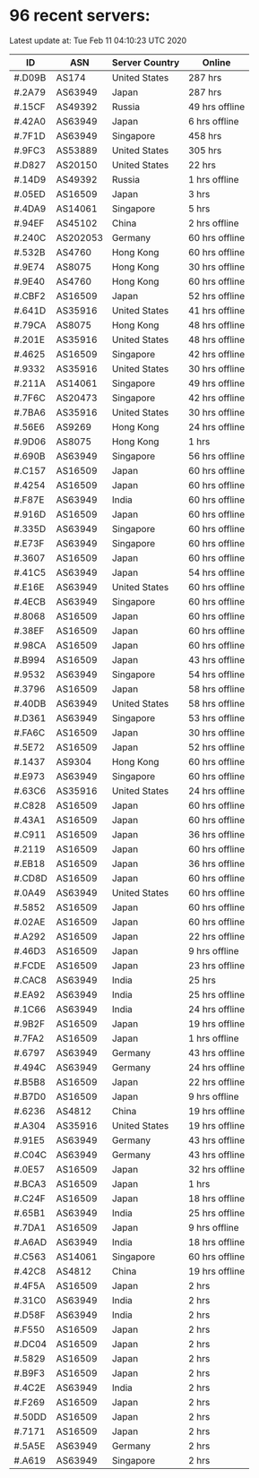 # 96 recent servers:

Latest update at: Tue Feb 11 04:10:23 UTC 2020

| ID | ASN | Server Country | Online |
| -- | --- | -------------- | ------ |
| #.D09B | AS174 | United States | 287 hrs |
| #.2A79 | AS63949 | Japan | 287 hrs |
| #.15CF | AS49392 | Russia | 49 hrs offline |
| #.42A0 | AS63949 | Japan | 6 hrs offline |
| #.7F1D | AS63949 | Singapore | 458 hrs |
| #.9FC3 | AS53889 | United States | 305 hrs |
| #.D827 | AS20150 | United States | 22 hrs |
| #.14D9 | AS49392 | Russia | 1 hrs offline |
| #.05ED | AS16509 | Japan | 3 hrs |
| #.4DA9 | AS14061 | Singapore | 5 hrs |
| #.94EF | AS45102 | China | 2 hrs offline |
| #.240C | AS202053 | Germany | 60 hrs offline |
| #.532B | AS4760 | Hong Kong | 60 hrs offline |
| #.9E74 | AS8075 | Hong Kong | 30 hrs offline |
| #.9E40 | AS4760 | Hong Kong | 60 hrs offline |
| #.CBF2 | AS16509 | Japan | 52 hrs offline |
| #.641D | AS35916 | United States | 41 hrs offline |
| #.79CA | AS8075 | Hong Kong | 48 hrs offline |
| #.201E | AS35916 | United States | 48 hrs offline |
| #.4625 | AS16509 | Singapore | 42 hrs offline |
| #.9332 | AS35916 | United States | 30 hrs offline |
| #.211A | AS14061 | Singapore | 49 hrs offline |
| #.7F6C | AS20473 | Singapore | 42 hrs offline |
| #.7BA6 | AS35916 | United States | 30 hrs offline |
| #.56E6 | AS9269 | Hong Kong | 24 hrs offline |
| #.9D06 | AS8075 | Hong Kong | 1 hrs |
| #.690B | AS63949 | Singapore | 56 hrs offline |
| #.C157 | AS16509 | Japan | 60 hrs offline |
| #.4254 | AS16509 | Japan | 60 hrs offline |
| #.F87E | AS63949 | India | 60 hrs offline |
| #.916D | AS16509 | Japan | 60 hrs offline |
| #.335D | AS63949 | Singapore | 60 hrs offline |
| #.E73F | AS63949 | Singapore | 60 hrs offline |
| #.3607 | AS16509 | Japan | 60 hrs offline |
| #.41C5 | AS63949 | Japan | 54 hrs offline |
| #.E16E | AS63949 | United States | 60 hrs offline |
| #.4ECB | AS63949 | Singapore | 60 hrs offline |
| #.8068 | AS16509 | Japan | 60 hrs offline |
| #.38EF | AS16509 | Japan | 60 hrs offline |
| #.98CA | AS16509 | Japan | 60 hrs offline |
| #.B994 | AS16509 | Japan | 43 hrs offline |
| #.9532 | AS63949 | Singapore | 54 hrs offline |
| #.3796 | AS16509 | Japan | 58 hrs offline |
| #.40DB | AS63949 | United States | 58 hrs offline |
| #.D361 | AS63949 | Singapore | 53 hrs offline |
| #.FA6C | AS16509 | Japan | 30 hrs offline |
| #.5E72 | AS16509 | Japan | 52 hrs offline |
| #.1437 | AS9304 | Hong Kong | 60 hrs offline |
| #.E973 | AS63949 | Singapore | 60 hrs offline |
| #.63C6 | AS35916 | United States | 24 hrs offline |
| #.C828 | AS16509 | Japan | 60 hrs offline |
| #.43A1 | AS16509 | Japan | 60 hrs offline |
| #.C911 | AS16509 | Japan | 36 hrs offline |
| #.2119 | AS16509 | Japan | 60 hrs offline |
| #.EB18 | AS16509 | Japan | 36 hrs offline |
| #.CD8D | AS16509 | Japan | 60 hrs offline |
| #.0A49 | AS63949 | United States | 60 hrs offline |
| #.5852 | AS16509 | Japan | 60 hrs offline |
| #.02AE | AS16509 | Japan | 60 hrs offline |
| #.A292 | AS16509 | Japan | 22 hrs offline |
| #.46D3 | AS16509 | Japan | 9 hrs offline |
| #.FCDE | AS16509 | Japan | 23 hrs offline |
| #.CAC8 | AS63949 | India | 25 hrs |
| #.EA92 | AS63949 | India | 25 hrs offline |
| #.1C66 | AS63949 | India | 24 hrs offline |
| #.9B2F | AS16509 | Japan | 19 hrs offline |
| #.7FA2 | AS16509 | Japan | 1 hrs offline |
| #.6797 | AS63949 | Germany | 43 hrs offline |
| #.494C | AS63949 | Germany | 24 hrs offline |
| #.B5B8 | AS16509 | Japan | 22 hrs offline |
| #.B7D0 | AS16509 | Japan | 9 hrs offline |
| #.6236 | AS4812 | China | 19 hrs offline |
| #.A304 | AS35916 | United States | 19 hrs offline |
| #.91E5 | AS63949 | Germany | 43 hrs offline |
| #.C04C | AS63949 | Germany | 43 hrs offline |
| #.0E57 | AS16509 | Japan | 32 hrs offline |
| #.BCA3 | AS16509 | Japan | 1 hrs |
| #.C24F | AS16509 | Japan | 18 hrs offline |
| #.65B1 | AS63949 | India | 25 hrs offline |
| #.7DA1 | AS16509 | Japan | 9 hrs offline |
| #.A6AD | AS63949 | India | 18 hrs offline |
| #.C563 | AS14061 | Singapore | 60 hrs offline |
| #.42C8 | AS4812 | China | 19 hrs offline |
| #.4F5A | AS16509 | Japan | 2 hrs |
| #.31C0 | AS63949 | India | 2 hrs |
| #.D58F | AS63949 | India | 2 hrs |
| #.F550 | AS16509 | Japan | 2 hrs |
| #.DC04 | AS16509 | Japan | 2 hrs |
| #.5829 | AS16509 | Japan | 2 hrs |
| #.B9F3 | AS16509 | Japan | 2 hrs |
| #.4C2E | AS63949 | India | 2 hrs |
| #.F269 | AS16509 | Japan | 2 hrs |
| #.50DD | AS16509 | Japan | 2 hrs |
| #.7171 | AS16509 | Japan | 2 hrs |
| #.5A5E | AS63949 | Germany | 2 hrs |
| #.A619 | AS63949 | Singapore | 2 hrs |

